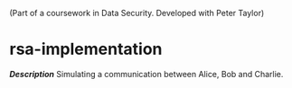 (Part of a coursework in Data Security. Developed with Peter Taylor)
# rsa-implementation

***Description***
Simulating a communication between Alice, Bob and Charlie.

